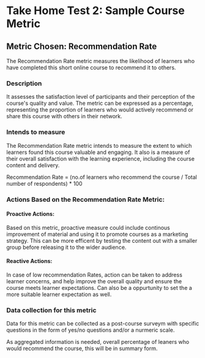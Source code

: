 
# Take Home Test 2: Sample Course Metric


## Metric Chosen: Recommendation Rate 

The Recommendation Rate metric measures the likelihood of learners who have completed this short online course to recommend it to others. 


### Description


It assesses the satisfaction level of participants and their perception of the course's quality and value. The metric can be expressed as a percentage, representing the proportion of learners who would actively recommend or share this course with others in their network. 


### Intends to measure


The Recommendation Rate metric intends to measure the extent to which learners found this course valuable and engaging. It also is a measure of their overall satisfaction with the learning experience, including the course content and delivery.


Recommendation Rate = (no.of learners who recommend the course / Total number of respondents) * 100


### Actions Based on the Recommendation Rate Metric:

#### Proactive Actions: 


Based on this metric, proactive measure could include continous improvement of material and using it to promote courses as a marketing strategy. This can be more efficent by testing the content out with a smaller group before releasing it to the wider audience.


#### Reactive Actions:


In case of low recommendation Rates, action can be taken to address learner concerns, and help improve the overall quality and ensure the course meets learner expectations. Can also be a oppurtunity to set the a more suitable learner expectation as well.

### Data collection for this metric


Data for this metric can be collected as a post-course surveym with specific questions in the form of yes/no questions and/or a nurmeric scale. 


As aggregated information is needed, overall percentage of leaners who would recommend the course, this will be in summary form.


